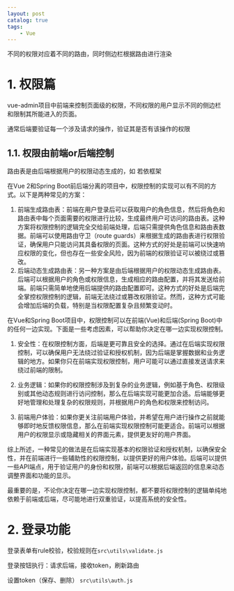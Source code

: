 ```yaml
---
layout: post   	
catalog: true 	
tags:
    - Vue
---
```




不同的权限对应着不同的路由，同时侧边栏根据路由进行渲染

# 1. 权限篇

vue-admin项目中前端来控制页面级的权限，不同权限的用户显示不同的侧边栏和限制其所能进入的页面。

通常后端要验证每一个涉及请求的操作，验证其是否有该操作的权限

## 1.1. 权限由前端or后端控制

路由表是由后端根据用户的权限动态生成的，如 若依框架





在Vue 2和Spring Boot前后端分离的项目中，权限控制的实现可以有不同的方式。以下是两种常见的方案：

1. 前端生成路由表：前端在用户登录后可以获取用户的角色信息，然后将角色和路由表中每个页面需要的权限进行比较，生成最终用户可访问的路由表。这种方案将权限控制的逻辑完全交给前端处理，后端只需提供角色信息和路由表数据。前端可以使用路由守卫（route guards）来根据生成的路由表进行权限验证，确保用户只能访问其具备权限的页面。这种方式的好处是前端可以快速响应权限的变化，但也存在一些安全风险，因为前端的权限验证可以被绕过或篡改。
2. 后端动态生成路由表：另一种方案是由后端根据用户的权限动态生成路由表。后端可以根据用户的角色或权限信息，生成相应的路由配置，并将其发送给前端。前端只需简单地使用后端提供的路由配置即可。这种方式的好处是后端完全掌控权限控制的逻辑，前端无法绕过或篡改权限验证。然而，这种方式可能会增加后端的负载，特别是当权限配置复杂且频繁变动时。




在Vue和Spring Boot项目中，权限控制可以在前端(Vue)和后端(Spring Boot)中的任何一边实现。下面是一些考虑因素，可以帮助你决定在哪一边实现权限控制。

1. 安全性：在权限控制方面，后端是更可靠且安全的选择。通过在后端实现权限控制，可以确保用户无法绕过验证和授权机制，因为后端是掌握数据和业务逻辑的地方。如果你只在前端实现权限控制，用户可能可以通过直接发送请求来绕过前端的限制。

2. 业务逻辑：如果你的权限控制涉及到复杂的业务逻辑，例如基于角色、权限级别或其他动态规则进行访问控制，那么在后端实现可能更加合适。后端能够更好地管理和处理复杂的权限规则，并根据用户的角色和权限来控制访问。

3. 前端用户体验：如果你更关注前端用户体验，并希望在用户进行操作之前就能够即时地反馈权限信息，那么在前端实现权限控制可能更适合。前端可以根据用户的权限显示或隐藏相关的界面元素，提供更友好的用户界面。

综上所述，一种常见的做法是在后端实现基本的权限验证和授权机制，以确保安全性，并在前端进行一些辅助性的权限控制，以提供更好的用户体验。后端可以提供一些API端点，用于验证用户的身份和权限，前端可以根据后端返回的信息来动态调整界面和功能的显示。

最重要的是，不论你决定在哪一边实现权限控制，都不要将权限控制的逻辑单纯地依赖于前端或后端，尽可能地进行双重验证，以提高系统的安全性。


# 2. 登录功能

登录表单有rule校验，校验规则在`src\utils\validate.js`

登录按钮执行：请求后端，接收token，刷新路由

设置token（保存、删除） `src\utils\auth.js`

